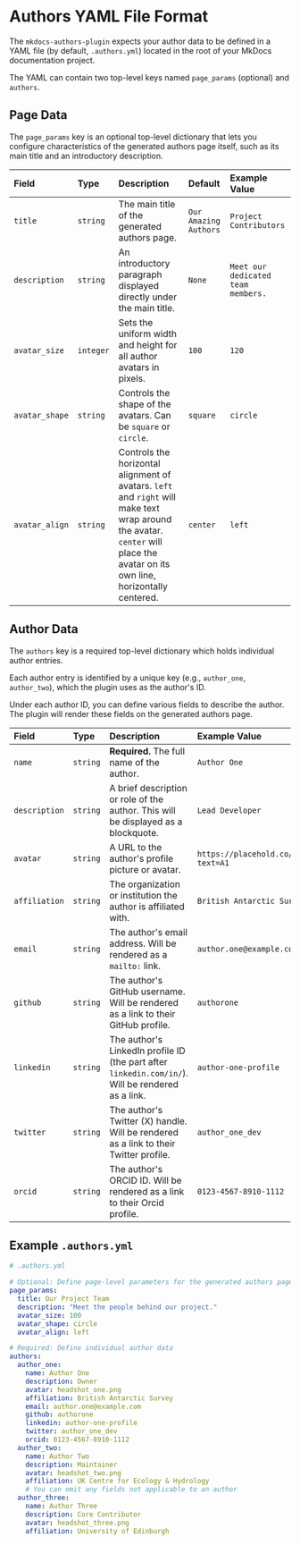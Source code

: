 # Authors YAML File Format

The `mkdocs-authors-plugin` expects your author data to be defined in a YAML file (by default, `.authors.yml`) located in the root of your MkDocs documentation project.

The YAML can contain two top-level keys named `page_params` (optional) and `authors`.

## Page Data
The `page_params` key is an optional top-level dictionary that lets you configure characteristics
of the generated authors page itself, such as its main title and an introductory description.

| Field         | Type     | Description                                                          | Default   | Example Value                     |
| :------------ | :------- | :------------------------------------------------------------------- | :-------- | :-------------------------------- |
| `title`       | `string` | The main title of the generated authors page.                        | `Our Amazing Authors` | `Project Contributors`            |
| `description` | `string` | An introductory paragraph displayed directly under the main title.   | `None`    | `Meet our dedicated team members.` |
| `avatar_size` | `integer`| Sets the uniform width and height for all author avatars in pixels.  | `100`     | `120`                             |
| `avatar_shape`| `string` | Controls the shape of the avatars. Can be `square` or `circle`.      | `square`  | `circle`                          |
| `avatar_align`| `string` | Controls the horizontal alignment of avatars. `left` and `right` will make text wrap around the avatar. `center` will place the avatar on its own line, horizontally centered. | `center`  | `left`                            |                     |

## Author Data

The `authors` key is a required top-level dictionary which holds individual author entries.

Each author entry is identified by a unique key (e.g., `author_one`, `author_two`), which the plugin
uses as the author's ID.

Under each author ID, you can define various fields to describe the author.
The plugin will render these fields on the generated authors page.

| Field         | Type     | Description                                                                                             | Example Value                                |
| :------------ | :------- | :------------------------------------------------------------------------------------------------------ | :------------------------------------------- |
| `name`        | `string` | **Required.** The full name of the author.                                                              | `Author One`                                 |
| `description` | `string` | A brief description or role of the author. This will be displayed as a blockquote.                      | `Lead Developer`                             |
| `avatar`      | `string` | A URL to the author's profile picture or avatar.                                                        | `https://placehold.co/100x100/aabbcc?text=A1` |
| `affiliation` | `string` | The organization or institution the author is affiliated with.                                          | `British Antarctic Survey`                        |
| `email`       | `string` | The author's email address. Will be rendered as a `mailto:` link.                                       | `author.one@example.com`                     |
| `github`      | `string` | The author's GitHub username. Will be rendered as a link to their GitHub profile.                       | `authorone`                                  |
| `linkedin`    | `string` | The author's LinkedIn profile ID (the part after `linkedin.com/in/`). Will be rendered as a link.      | `author-one-profile`                         |
| `twitter`     | `string` | The author's Twitter (X) handle. Will be rendered as a link to their Twitter profile.                   | `author_one_dev`                             |
| `orcid`     | `string` | The author's ORCID ID. Will be rendered as a link to their Orcid profile.                   | `0123-4567-8910-1112`                             |

## Example `.authors.yml`

```yaml
# .authors.yml

# Optional: Define page-level parameters for the generated authors page
page_params:
  title: Our Project Team
  description: "Meet the people behind our project."
  avatar_size: 100
  avatar_shape: circle
  avatar_align: left 

# Required: Define individual author data
authors:
  author_one:
    name: Author One
    description: Owner
    avatar: headshot_one.png
    affiliation: British Antarctic Survey
    email: author.one@example.com
    github: authorone
    linkedin: author-one-profile
    twitter: author_one_dev
    orcid: 0123-4567-8910-1112
  author_two:
    name: Author Two
    description: Maintainer
    avatar: headshot_two.png
    affiliation: UK Centre for Ecology & Hydrology
    # You can omit any fields not applicable to an author
  author_three:
    name: Author Three
    description: Core Contributor
    avatar: headshot_three.png
    affiliation: University of Edinburgh
```
